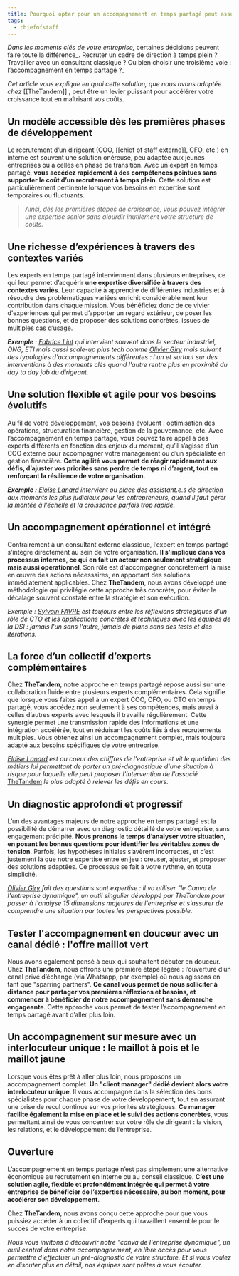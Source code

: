 ```yaml
---
title: Pourquoi opter pour un accompagnement en temps partagé peut assurer le développement de votre entreprise ?
tags:
  - chiefofstaff
---
```

_Dans les moments clés de votre entreprise,_ certaines décisions peuvent faire toute la différence_. Recruter un cadre de direction à temps plein ? Travailler avec un consultant classique ? Ou bien choisir une troisième voie : l’accompagnement en temps partagé ?_

_Cet article vous explique en quoi cette solution, que nous avons adoptée chez_ [[TheTandem]] , peut être un levier puissant pour accélérer votre croissance tout en maîtrisant vos coûts.

  

## Un modèle accessible dès les premières phases de développement

Le recrutement d’un dirigeant (COO, [[chief of staff externe]], CFO, etc.) en interne est souvent une solution onéreuse, peu adaptée aux jeunes entreprises ou à celles en phase de transition. Avec un expert en temps partagé, **vous accédez rapidement à des compétences pointues sans supporter le coût d’un recrutement à temps plein**. Cette solution est particulièrement pertinente lorsque vos besoins en expertise sont temporaires ou fluctuants.

> _Ainsi, dès les premières étapes de croissance, vous pouvez intégrer une expertise senior sans alourdir inutilement votre structure de coûts._

  

## Une richesse d’expériences à travers des contextes variés

Les experts en temps partagé interviennent dans plusieurs entreprises, ce qui leur permet d’acquérir **une expertise diversifiée à travers des contextes variés**. Leur capacité à apprendre de différentes industries et à résoudre des problématiques variées enrichit considérablement leur contribution dans chaque mission. Vous bénéficiez donc de ce vivier d'expériences qui permet d’apporter un regard extérieur, de poser les bonnes questions, et de proposer des solutions concrètes, issues de multiples cas d’usage.

  

**_Exemple_** _:_ [_Fabrice Liut_](https://www.linkedin.com/in/liut/) _qui intervient souvent dans le secteur industriel, ONG, ETI mais aussi scale-up plus tech comme_ [_Olivier Giry_](https://www.linkedin.com/in/oliviergiry/) _mais suivant des typologies d'accompagnements différentes : l'un et surtout sur des interventions à des moments clés quand l'autre rentre plus en proximité du day to day job du dirigeant._

  

## Une solution flexible et agile pour vos besoins évolutifs

Au fil de votre développement, vos besoins évoluent : optimisation des opérations, structuration financière, gestion de la gouvernance, etc. Avec l’accompagnement en temps partagé, vous pouvez faire appel à des experts différents en fonction des enjeux du moment, qu’il s’agisse d’un COO externe pour accompagner votre management ou d’un spécialiste en gestion financière. **Cette agilité vous permet de réagir rapidement aux défis, d’ajuster vos priorités sans perdre de temps ni d’argent, tout en renforçant la résilience de votre organisation.**

**_Exemple :_** [_Eloïse Lanard_](https://www.linkedin.com/in/elo%C3%AFse-lanard-255238144/) _intervient ou place des assistant.e.s de direction aux moments les plus judicieux pour les entrepreneurs, quand il faut gérer la montée à l'échelle et la croissance parfois trop rapide._

  

## Un accompagnement opérationnel et intégré

Contrairement à un consultant externe classique, l’expert en temps partagé s’intègre directement au sein de votre organisation. **Il s’implique dans vos processus internes, ce qui en fait un acteur non seulement stratégique mais aussi opérationnel**. Son rôle est d'accompagner concrètement la mise en œuvre des actions nécessaires, en apportant des solutions immédiatement applicables. Chez **TheTandem**, nous avons développé une méthodologie qui privilégie cette approche très concrète, pour éviter le décalage souvent constaté entre la stratégie et son exécution.

_Exemple :_ [_Sylvain FAVRE_](https://www.linkedin.com/in/sfavre/) _est toujours entre les réflexions stratégiques d'un rôle de CTO et les applications concrètes et techniques avec les équipes de la DSI : jamais l'un sans l'autre, jamais de plans sans des tests et des itérations._

  

## La force d’un collectif d’experts complémentaires

Chez **TheTandem**, notre approche en temps partagé repose aussi sur une collaboration fluide entre plusieurs experts complémentaires. Cela signifie que lorsque vous faites appel à un expert COO, CFO, ou CTO en temps partagé, vous accédez non seulement à ses compétences, mais aussi à celles d’autres experts avec lesquels il travaille régulièrement. Cette synergie permet une transmission rapide des informations et une intégration accélérée, tout en réduisant les coûts liés à des recrutements multiples. Vous obtenez ainsi un accompagnement complet, mais toujours adapté aux besoins spécifiques de votre entreprise.

[_Eloïse Lanard_](https://www.linkedin.com/in/elo%C3%AFse-lanard-255238144/) _est au coeur des chiffres de l'entreprise et vit le quotidien des métiers lui permettant de porter un pré-diagnostique d'une situation à risque pour laquelle elle peut proposer l'intervention de l'associé_ [TheTandem](https://www.linkedin.com/company/thetandemgroupe/) _le plus adapté à relever les défis en cours._

  

## Un diagnostic approfondi et progressif

L’un des avantages majeurs de notre approche en temps partagé est la possibilité de démarrer avec un diagnostic détaillé de votre entreprise, sans engagement précipité. **Nous prenons le temps d’analyser votre situation, en posant les bonnes questions pour identifier les véritables zones de tension**. Parfois, les hypothèses initiales s’avèrent incorrectes, et c’est justement là que notre expertise entre en jeu : creuser, ajuster, et proposer des solutions adaptées. Ce processus se fait à votre rythme, en toute simplicité.

[_Olivier Giry_](https://www.linkedin.com/in/oliviergiry/) _fait des questions sont expertise : il va utiliser "le Canva de l'entreprise dynamique", un outil singulier développé par TheTandem pour passer à l'analyse 15 dimensions majeures de l'entreprise et s'assurer de comprendre une situation par toutes les perspectives possible._

  

## Tester l'accompagnement en douceur avec un canal dédié : l'offre maillot vert

Nous avons également pensé à ceux qui souhaitent débuter en douceur. Chez **TheTandem**, nous offrons une première étape légère : l’ouverture d’un canal privé d’échange (via Whatsapp, par exemple) où nous agissons en tant que "sparring partners". **Ce canal vous permet de nous solliciter à distance pour partager vos premières réflexions et besoins, et commencer à bénéficier de notre accompagnement sans démarche engageante**. Cette approche vous permet de tester l’accompagnement en temps partagé avant d’aller plus loin.

## Un accompagnement sur mesure avec un interlocuteur unique : le maillot à pois et le maillot jaune

Lorsque vous êtes prêt à aller plus loin, nous proposons un accompagnement complet. **Un "client manager" dédié devient alors votre interlocuteur unique**. Il vous accompagne dans la sélection des bons spécialistes pour chaque phase de votre développement, tout en assurant une prise de recul continue sur vos priorités stratégiques. **Ce manager facilite également la mise en place et le suivi des actions concrètes**, vous permettant ainsi de vous concentrer sur votre rôle de dirigeant : la vision, les relations, et le développement de l’entreprise.

## Ouverture

L’accompagnement en temps partagé n’est pas simplement une alternative économique au recrutement en interne ou au conseil classique. **C’est une solution agile, flexible et profondément intégrée qui permet à votre entreprise de bénéficier de l’expertise nécessaire, au bon moment, pour accélérer son développement**.

Chez **TheTandem**, nous avons conçu cette approche pour que vous puissiez accéder à un collectif d’experts qui travaillent ensemble pour le succès de votre entreprise.

_Nous vous invitons à découvrir notre "canva de l'entreprise dynamique", un outil central dans notre accompagnement, en libre accès pour vous permettre d'effectuer un pré-diagnostic de votre structure. Et si vous voulez en discuter plus en détail, nos équipes sont prêtes à vous écouter._